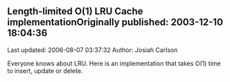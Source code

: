 ## Length-limited O(1) LRU Cache implementationOriginally published: 2003-12-10 18:04:36 
Last updated: 2006-08-07 03:37:32 
Author: Josiah Carlson 
 
Everyone knows about LRU.  Here is an implementation that takes O(1) time to insert, update or delete.